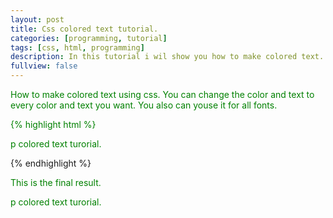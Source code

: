 ```yaml
---
layout: post
title: Css colored text tutorial.
categories: [programming, tutorial]
tags: [css, html, programming]
description: In this tutorial i wil show you how to make colored text.
fullview: false
---
```


How to make colored text using css. You can change the color and text to every color and text you want. You also can youse it for all fonts.

{% highlight html %}
<html>
  <head>
    <style>
      p {
        color: green;
      }
    </style>
  </head>
<body>
  <p>p colored text turorial.</p>
</body>
</html>
{% endhighlight %}

This is the final result.

<html>
  <head>
    <style>
      p.color-tutorial {
        color: green;
      }
    </style>
  </head>

<body>
  <p class="color-tutorial">p colored text turorial.</p>
</body>
</html>
